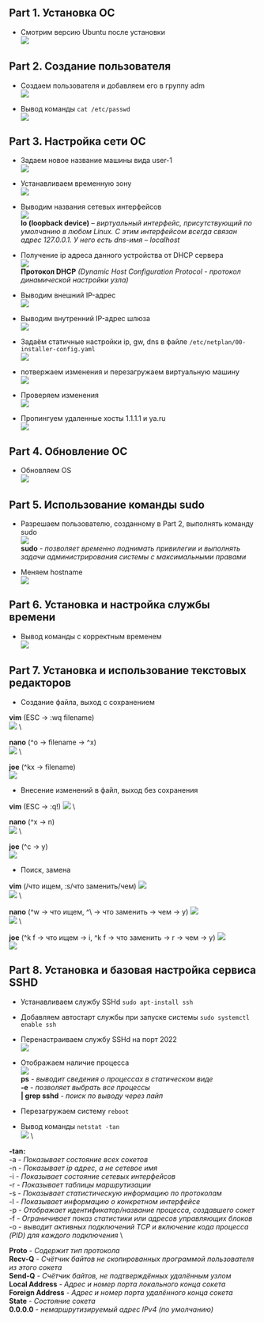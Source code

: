 ## Part 1. Установка ОС

- Смотрим версию Ubuntu после установки \
![](images/task-1.1.png)

## Part 2. Создание пользователя

- Создаем пользователя и добавляем его в группу adm \
![](images/task-2.1.png)

- Вывод команды ``cat /etc/passwd`` \
![](images/task-2.2.png)

## Part 3. Настройка сети ОС

- Задаем новое название машины вида user-1 \
![](images/task-3.1.png)

- Устанавливаем временную зону \
![](images/task-3.2.png)

- Выводим названия сетевых интерфейсов \
![](images/task-3.3.png) \
**lo (loopback device)** – *виртуальный интерфейс, присутствующий по умолчанию в любом Linux. С этим интерфейсом всегда связан адрес 127.0.0.1. У него есть dns-имя – localhost*

- Получение ip адреса данного устройства от DHCP сервера \
![](images/task-3.4.png) \
**Протокол DHCP** *(Dynamic Host Configuration Protocol - протокол динамической настройки узла)*

- Выводим внешний IP-адрес \
![](images/task-3.5.png)

- Выводим внутренний IP-адрес шлюза \
![](images/task-3.6.png)

- Задаём статичные настройки ip, gw, dns в файле ``/etc/netplan/00-installer-config.yaml`` \
![](images/task-3.7.png)

- потвержаем изменения и перезагружаем виртуальную машину \
![](images/task-3.8.png)

- Проверяем изменения \
![](images/task-3.9.png)

- Пропингуем удаленные хосты 1.1.1.1 и ya.ru \
![](images/task-3.10.png)

## Part 4. Обновление ОС

- Обновляем OS \
![](images/task-4.1.png)

## Part 5. Использование команды sudo

- Разрешаем пользователю, созданному в Part 2, выполнять команду sudo \
![](images/task-5.1.png) \
**sudo** - *позволяет временно поднимать привилегии и выполнять задачи администрирования системы с максимальными правами*

- Меняем hostname \
![](images/task-5.2.png)

## Part 6. Установка и настройка службы времени

- Вывод команды с корректным временем \
![](images/task-6.1.png)

## Part 7. Установка и использование текстовых редакторов 

- Создание файла, выход с сохранением 

**vim** (ESC -> :wq filename) \
![](images/task-7.1.png) \

**nano** (^o -> filename -> ^x) \
![](images/task-7.2.png) \

**joe** (^kx -> filename) \
![](images/task-7.3.png)

- Внесение изменений в файл, выход без сохранения 

**vim** (ESC -> :q!)
![](images/task-7.4.png) \

**nano** (^x -> n) \
![](images/task-7.5.png) \

**joe** (^c -> y) \
![](images/task-7.6.png)

- Поиск, замена

**vim** (/что ищем, :s/что заменить/чем)
![](images/task-7.7.png) \
![](images/task-7.8.png) \

**nano** (^w -> что ищем, ^\ -> что заменить -> чем -> y)
![](images/task-7.9.png) \
![](images/task-7.10.png) \

**joe** (^k f -> что ищем -> i, ^k f -> что заменить -> r -> чем -> y)
![](images/task-7.11.png) \
![](images/task-7.12.png) 

## Part 8. Установка и базовая настройка сервиса SSHD

- Устанавливаем службу SSHd ``sudo apt-install ssh``
- Добавляем автостарт службы при запуске системы ``sudo systemctl enable ssh``
- Перенастраиваем службу SSHd на порт 2022 \
![](images/task-8.1.png)
- Отображаем наличие процесса \
![](images/task-8.2.png) \
**ps** - *выводит сведения о процессах в статическом виде* \
**-e** - *позволяет выбрать все процессы* \
**| grep sshd** - *поиск по выводу через пайп* 

- Перезагружаем систему ``reboot``
- Вывод команды ``netstat -tan`` \
![](images/task-8.3.png) \

**-tan:** \
  -a - *Показывает состояние всех сокетов* \
  -n - *Показывает ip адрес, а не сетевое имя* \
  -i - *Показывает состояние сетевых интерфейсов* \
  -r - *Показывает таблицы маршрутизации* \
  -s - *Показывает статистическую информацию по протоколам* \
  -l - *Показывает информацию о конкретном интерфейсе* \
  -p - *Отображает идентификатор/название процесса, создавшего сокет* \
  -f - *Ограничивает показ статистики или адресов управляющих блоков* \
  -o - *выводит активных подключений TCP и включение кода процесса (PID) для каждого подключения* \

**Proto** - *Содержит тип протокола* \
**Recv-Q** - *Счётчик байтов не скопированных программой пользователя из этого сокета* \
**Send-Q** - *Счётчик байтов, не подтверждённых удалённым узлом* \
**Local Address** - *Адрес и номер порта локального конца сокета* \
**Foreign Address** - *Адрес и номер порта удалённого конца сокета* \
**State** - *Состояние сокета* \
**0.0.0.0** - *немаршрутизируемый адрес IPv4 (по умолчанию)* 

